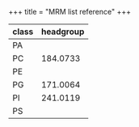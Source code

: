 +++
title = "MRM list reference"
+++

|class|headgroup|
|-|-|
|PA|
|PC|184.0733|
|PE|
|PG|171.0064|
|PI|241.0119|
|PS|